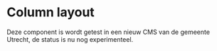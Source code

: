 <!-- @license CC0-1.0 -->

# Column layout

Deze component is wordt getest in een nieuw CMS van de gemeente Utrecht, de status is nu nog experimenteel.
